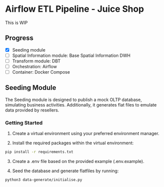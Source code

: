 # Airflow ETL Pipeline - Juice Shop

This is WIP

## Progress

- [x] Seeding module
- [ ] Spatial Information module: Base Spatial Information DWH
- [ ] Transform module: DBT
- [ ] Orchestration: Airflow
- [ ] Container: Docker Compose

## Seeding Module

The Seeding module is designed to publish a mock OLTP database, simulating business activities. Additionally, it generates flat files to emulate data provided by resellers.

### Getting Started

1. Create a virtual environment using your preferred environment manager.

2. Install the required packages within the virtual environment:

```bash
pip install -r requirements.txt
```

3. Create a .env file based on the provided example (.env.example).

4. Seed the database and generate flatfiles by running:

```bash
python3 data-generate/initialise.py
```
